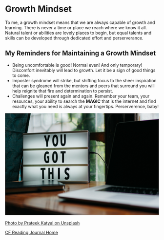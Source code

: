 # Growth Mindset

To me, a growth mindset means that we are always capable of growth and learning. There is never a time or place we reach where we know it all. Natural talent or abilities are lovely places to begin, but equal talents and skills can be developed through dedicated effort and perserverance.

## My Reminders for Maintaining a Growth Mindset

* Being uncomfortable is good! Normal even! And only temporary! Discomfort inevitably will lead to growth. Let it be a sign of good things to come.
* Imposter syndrome will strike, but shifting focus to the sheer inspiration that can be gleaned from the mentors and peers that surround you will help reignite that fire and determination to persist.
* Challenges will present again and again. Remember your team, your resources, your ability to search the **MAGIC** that is the internet and find exactly what you need is always at your fingertips. Perserverence, baby!

![Photo of a laptop with a sign reading "You got this!"](images/yougotthis.jpg)

[Photo by Prateek Katyal on Unsplash](https://unsplash.com/photos/FcdtuGf7TEc?utm_source=unsplash&utm_medium=referral&utm_content=creditShareLink)

[CF Reading Journal Home](./README.md)
